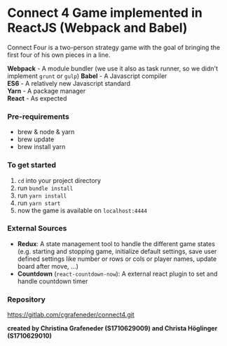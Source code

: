 # Connect 4 Game implemented in ReactJS (Webpack and Babel)

Connect Four is a two-person strategy game with the goal of bringing the first four of his own pieces in a line.

__Webpack__ - A module bundler (we use it also as task runner, so we didn't implement `grunt` or `gulp`)
__Babel__ - A Javascript compiler  
__ES6__ - A relatively new Javascript standard  
__Yarn__ - A package manager  
__React__ - As expected  

### Pre-requirements
- brew & node & yarn
- brew update
- brew install yarn

### To get started
1. `cd` into your project directory
2. run `bundle install`
3. run `yarn install`
4. run `yarn start`
5. now the game is available on `localhost:4444`

### External Sources
- __Redux__: A state management tool to handle the different game states (e.g. starting and stopping game, initialize default settings, save user defined settings like number or rows or cols or player names, update board after move, ...)
- __Countdown__ (`react-countdown-now`): A external react plugin to set and handle countdown timer

### Repository
https://gitlab.com/cgrafeneder/connect4.git

**created by Christina Grafeneder (S1710629009) and Christa Höglinger (S1710629010)**
